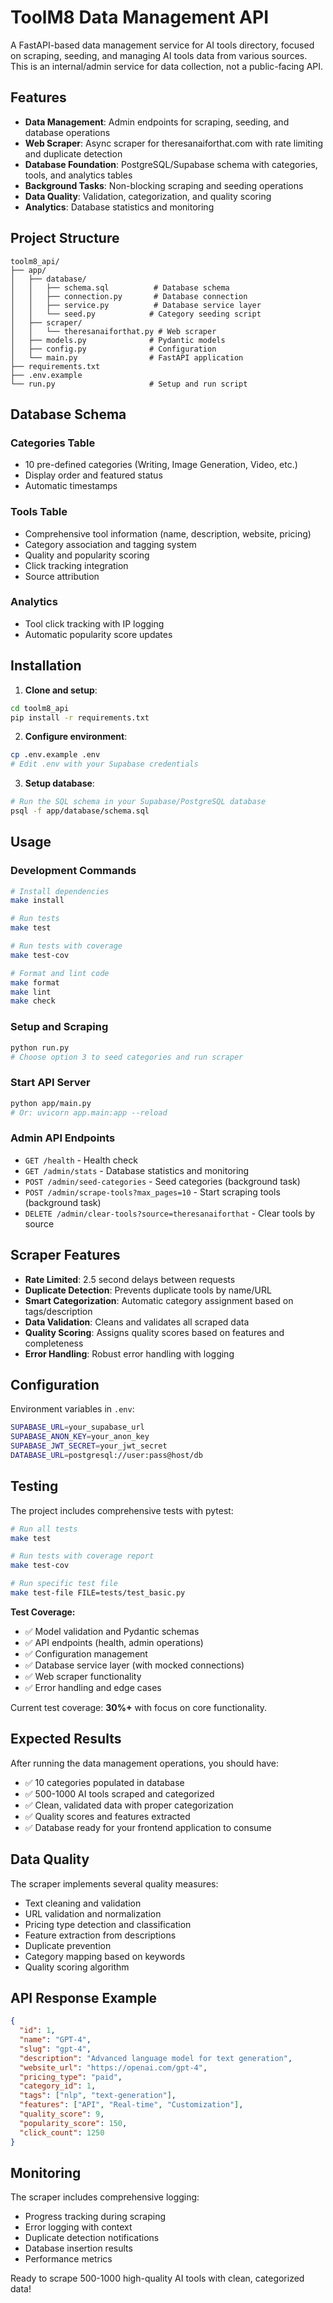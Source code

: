 # ToolM8 Data Management API

A FastAPI-based data management service for AI tools directory, focused on scraping, seeding, and managing AI tools data from various sources. This is an internal/admin service for data collection, not a public-facing API.

## Features

- **Data Management**: Admin endpoints for scraping, seeding, and database operations
- **Web Scraper**: Async scraper for theresanaiforthat.com with rate limiting and duplicate detection
- **Database Foundation**: PostgreSQL/Supabase schema with categories, tools, and analytics tables
- **Background Tasks**: Non-blocking scraping and seeding operations
- **Data Quality**: Validation, categorization, and quality scoring
- **Analytics**: Database statistics and monitoring

## Project Structure

```
toolm8_api/
├── app/
│   ├── database/
│   │   ├── schema.sql          # Database schema
│   │   ├── connection.py       # Database connection
│   │   ├── service.py          # Database service layer
│   │   └── seed.py            # Category seeding script
│   ├── scraper/
│   │   └── theresanaiforthat.py # Web scraper
│   ├── models.py              # Pydantic models
│   ├── config.py              # Configuration
│   └── main.py                # FastAPI application
├── requirements.txt
├── .env.example
└── run.py                     # Setup and run script
```

## Database Schema

### Categories Table
- 10 pre-defined categories (Writing, Image Generation, Video, etc.)
- Display order and featured status
- Automatic timestamps

### Tools Table  
- Comprehensive tool information (name, description, website, pricing)
- Category association and tagging system
- Quality and popularity scoring
- Click tracking integration
- Source attribution

### Analytics
- Tool click tracking with IP logging
- Automatic popularity score updates

## Installation

1. **Clone and setup**:
```bash
cd toolm8_api
pip install -r requirements.txt
```

2. **Configure environment**:
```bash
cp .env.example .env
# Edit .env with your Supabase credentials
```

3. **Setup database**:
```bash
# Run the SQL schema in your Supabase/PostgreSQL database
psql -f app/database/schema.sql
```

## Usage

### Development Commands
```bash
# Install dependencies
make install

# Run tests
make test

# Run tests with coverage
make test-cov

# Format and lint code
make format
make lint
make check
```

### Setup and Scraping
```bash
python run.py
# Choose option 3 to seed categories and run scraper
```

### Start API Server
```bash
python app/main.py
# Or: uvicorn app.main:app --reload
```

### Admin API Endpoints
- `GET /health` - Health check
- `GET /admin/stats` - Database statistics and monitoring
- `POST /admin/seed-categories` - Seed categories (background task)
- `POST /admin/scrape-tools?max_pages=10` - Start scraping tools (background task)
- `DELETE /admin/clear-tools?source=theresanaiforthat` - Clear tools by source

## Scraper Features

- **Rate Limited**: 2.5 second delays between requests
- **Duplicate Detection**: Prevents duplicate tools by name/URL
- **Smart Categorization**: Automatic category assignment based on tags/description
- **Data Validation**: Cleans and validates all scraped data
- **Quality Scoring**: Assigns quality scores based on features and completeness
- **Error Handling**: Robust error handling with logging

## Configuration

Environment variables in `.env`:
```bash
SUPABASE_URL=your_supabase_url
SUPABASE_ANON_KEY=your_anon_key  
SUPABASE_JWT_SECRET=your_jwt_secret
DATABASE_URL=postgresql://user:pass@host/db
```

## Testing

The project includes comprehensive tests with pytest:

```bash
# Run all tests
make test

# Run tests with coverage report
make test-cov

# Run specific test file
make test-file FILE=tests/test_basic.py
```

**Test Coverage:**
- ✅ Model validation and Pydantic schemas
- ✅ API endpoints (health, admin operations)
- ✅ Configuration management  
- ✅ Database service layer (with mocked connections)
- ✅ Web scraper functionality
- ✅ Error handling and edge cases

Current test coverage: **30%+** with focus on core functionality.

## Expected Results

After running the data management operations, you should have:
- ✅ 10 categories populated in database
- ✅ 500-1000 AI tools scraped and categorized
- ✅ Clean, validated data with proper categorization
- ✅ Quality scores and features extracted
- ✅ Database ready for your frontend application to consume

## Data Quality

The scraper implements several quality measures:
- Text cleaning and validation
- URL validation and normalization  
- Pricing type detection and classification
- Feature extraction from descriptions
- Duplicate prevention
- Category mapping based on keywords
- Quality scoring algorithm

## API Response Example

```json
{
  "id": 1,
  "name": "GPT-4",
  "slug": "gpt-4", 
  "description": "Advanced language model for text generation",
  "website_url": "https://openai.com/gpt-4",
  "pricing_type": "paid",
  "category_id": 1,
  "tags": ["nlp", "text-generation"],
  "features": ["API", "Real-time", "Customization"],
  "quality_score": 9,
  "popularity_score": 150,
  "click_count": 1250
}
```

## Monitoring

The scraper includes comprehensive logging:
- Progress tracking during scraping
- Error logging with context
- Duplicate detection notifications
- Database insertion results
- Performance metrics

Ready to scrape 500-1000 high-quality AI tools with clean, categorized data!